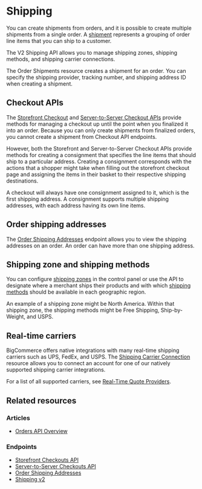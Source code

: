 # Shipping


You can create shipments from orders, and it is possible to create multiple shipments from a single order. A [shipment](/api-reference/orders/orders-api/order-shipments/createordershipments) represents a grouping of order line items that you can ship to a customer. 

The V2 Shipping API allows you to manage shipping zones, shipping methods, and shipping carrier connections.

The Order Shipments resource creates a shipment for an order. You can specify the shipping provider, tracking number, and shipping address ID when creating a shipment.

## Checkout APIs

The [Storefront Checkout](/api-reference/cart-checkout/storefront-checkout-api) and [Server-to-Server Checkout APIs](/api-reference/cart-checkout/server-server-checkout-api) provide methods for managing a checkout up until the point when you finalized it into an order. Because you can only create shipments from finalized orders, you cannot create a shipment from Checkout API endpoints.

However, both the Storefront and Server-to-Server Checkout APIs provide methods for creating a consignment that specifies the line items that should ship to a particular address. Creating a consignment corresponds with the actions that a shopper might take when filling out the storefront checkout page and assigning the items in their basket to their respective shipping destinations.

A checkout will always have one consignment assigned to it, which is the first shipping address. A consignment supports multiple shipping addresses, with each address having its own line items.

## Order shipping addresses

The [Order Shipping Addresses](/api-reference/store-management/orders/order-shipping-addresses/) endpoint allows you to view the shipping addresses on an order. An order can have more than one shipping address.

## Shipping zone and shipping methods

You can configure [shipping zones](/api-reference/store-management/shipping-api/shipping-zones) in the control panel or use the API to designate where a merchant ships their products and with which [shipping methods](/api-reference/store-management/shipping-api/shipping-method) should be available in each geographic region.

An example of a shipping zone might be North America. Within that shipping zone, the shipping methods might be Free Shipping, Ship-by-Weight, and USPS.

## Real-time carriers

BigCommerce offers native integrations with many real-time shipping carriers such as UPS, FedEx, and USPS. The [Shipping Carrier Connection](/api-reference/store-management/shipping-api/shipping-carrier) resource allows you to connect an account for one of our natively supported shipping carrier integrations.

For a list of all supported carriers, see [Real-Time Quote Providers](https://support.bigcommerce.com/s/article/Setting-Up-a-Real-Time-Shipping-Quote-Shipping-Method?language=en_US#providers).

## Related resources

### Articles
* [Orders API Overview](/api-docs/orders/orders-api-overview)

### Endpoints
* [Storefront Checkouts API](/api-reference/cart-checkout/storefront-checkout-api)
* [Server-to-Server Checkouts API](/api-reference/cart-checkout/server-server-checkout-api)
* [Order Shipping Addresses](/api-reference/store-management/orders/order-shipping-addresses/)
* [Shipping v2](/api-reference/store-management/shipping-api)
